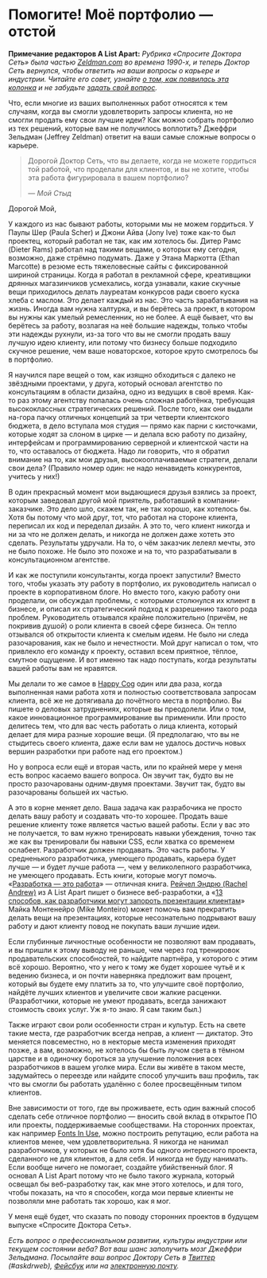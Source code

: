 # Помогите! Моё портфолио — отстой

**Примечание редакторов A List Apart:** *Рубрика «Спросите Доктора Сеть» была
частью [Zeldman.com][1] во времена 1990-х, и теперь Доктор Сеть вернулся,
чтобы ответить на ваши вопросы о карьере и индустрии. Читайте его совет,
узнайте [о том, как появилась эта колонка][2] и не забудьте
[задать свой вопрос][3].*

Что, если многие из ваших выполненных работ относятся к тем случаям, когда вы
смогли удовлетворить запросы клиента, но не смогли продать ему свои лучшие идеи?
Как можно собрать портфолио из тех решений, которые вам не получилось
воплотить? Джеффри Зельдман (Jeffrey Zeldman) ответит на ваши самые сложные
вопросы о карьере.

> Дорогой Доктор Сеть, что вы делаете, когда не можете гордиться той работой,
> что проделали для клиентов, и вы не хотите, чтобы эта работа фигурировала
> в вашем портфолио?
>
> — *Мой Стыд*

Дорогой Мой,

У каждого из нас бывают работы, которыми мы не можем гордиться. У Паулы Шер
(Paula Scher) и Джони Айва (Jony Ive) тоже как-то был проектец, который работал
не так, как им хотелось бы. Дитер Рамс (Dieter Rams) работал над такими вещами,
о которых ему сегодня, возможно, даже стрёмно подумать. Даже у Этана
Маркотта (Ethan Marcotte) в резюме есть тяжеловесные сайты с фиксированной
шириной страницы.
Когда я работал в рекламной сфере, креативщики дрянных магазинчиков усмехались,
когда узнавали, какие скучные вещи приходилось делать лауреатам конкурсов ради
своего куска хлеба с маслом.
Это делает каждый из нас. Это часть зарабатывания на жизнь. Иногда вам нужна халтурка,
и вы берётесь за проект, в котором вы нужны как умелый ремесленник, но не
более. А ещё бывает, что вы берётесь за работу, возлагая на неё большие надежды,
только чтобы эти надежды рухнули, из-за того что вы не смогли продать вашу
лучшую идею клиенту, или потому что бизнесу больше подходило скучное решение,
чем ваше новаторское, которое круто смотрелось бы в портфолио.

Я научился паре вещей о том, как изящно обходиться с далеко не звёздными
проектами, у друга, который основал агентство по консультациям в области дизайна,
одно из ведущих в своё время. Как-то раз этому агентству попалась очень сложная
работёнка, требующая высококлассных стратегических решений. После того, как они
выдали на-гора пачку отличных концепций за три четверти клиентского бюджета,
в дело вступала моя студия — прямо как парни с кисточками, которые ходят за
слоном в цирке — и делала всю работу по дизайну, интерфейсам и программированию
серверной и клиентской части на то, что оставалось от бюджета. Надо ли говорить,
что я обратил внимание на то, как мои друзья, высокооплачиваемые стратеги,
делали свои дела? (Правило номер один: не надо ненавидеть конкурентов, учитесь
у них!)

В один прекрасный момент мои выдающиеся друзья взялись за проект, которым
заведовал другой мой приятель, работавший в компании-заказчике. Это дело шло,
скажем так, не так хорошо, как хотелось бы. Хотя бы потому что мой друг, тот,
что работал на стороне клиента, переписал их код и переделал дизайн. А это то,
чего клиент никогда и ни за что не должен делать, и никогда не должен даже
хотеть это сделать. Результаты удручали. На то, о чём заказчик лелеял мечты,
это не было похоже. Не было это похоже и на то, что разрабатывали в
консультационном агентстве.

И как же поступили консультанты, когда проект запустили? Вместо того, чтобы
указать эту работу в портфолио, их руководитель написал о проекте в корпоративном блоге.
Но вместо того, какую работу они проделали, он обсуждал проблемы, с которыми
столкнулся их клиент в бизнесе, и описал их стратегический подход к разрешению
такого рода проблем. Руководитель отзывался крайне положительно
(причём, не покривив душой) о роли клиента в своей сфере бизнеса. Он тепло
отзывался об открытости клиента к смелым идеям. Не было ни следа разочарования,
как не было и нечестности. Мой друг написал о том, что привлекло его команду
к проекту, оставил всем приятное, тёплое, смутное ощущение. И вот именно так
надо поступать, когда результаты вашей работы вам не нравятся.

Мы делали то же самое в [Happy Cog][4] один или два раза, когда выполненная нами
работа хотя и полностью соответствовала запросам клиента, всё же не дотягивала
до почётного места в портфолио. Вы пишете о деловых затруднениях, которые вы
преодолели. Или о том, какое инновационное программирование вы применили. Или
просто делитесь тем, что для вас честь работать о лица клиента, который делает
для мира разные хорошие вещи. (Я предполагаю, что вы не стыдитесь своего
клиента, даже если вам не удалось достичь новых вершин разработки при работе
над его проектом.)

Но у вопроса если ещё и вторая часть, или по крайней мере у меня есть вопрос
касаемо вашего вопроса. Он звучит так, будто вы не просто разочарованы
одним-двумя проектами. Звучит так, будто вы разочарованы большей их частью.

А это в корне меняет дело. Ваша задача как разрабочика не просто делать вашу
работу и создавать что-то хорошее. Продать ваше решение клиенту тоже является
частью вашей работы. Если у вас это не получается, то вам нужно тренировать
навыки убеждения, точно так же как вы тренировали бы навыки CSS, если хватка со
временем ослабеет. Разработчик должен продавать. Это часть работы. У
средненького разработчика, умеющего продавать, карьера будет лучше — и будет
лучше работа —, чем у великолепного разработчика, не умеющего продавать.
Есть книги, которые могут помочь. «[Разработка — это работа][5]» — отличная
книга. [Рейчел Эндрю (Rachel Andrew)][6] из A List Apart пишет о бизнесе
веб-разработки, а
«[13 способов, как разработчики могут запороть презентации клиентам][7]»
Майка Монтенейро (Mike Monteiro) может помочь вам прекратить делать вещи на
презентациях, которые несознательно подрывают вашу работу и дают клиенту повод
не покупать ваши лучшие идеи.

Если глубинные личностные особенности не позволяют вам продавать, и вы пришли
к этому выводу не раньше, чем через год тренировок продавательских
способностей, то найдите партнёра, у которого с этим всё хорошо. Вероятно, что
у него к тому же будет хорошее чутьё и к ведению бизнеса, и он почти наверняка
предложит вам процент, который вы будете ему платить за то, что улучшите
своё портфолио, найдёте лучших клиентов и увеличите свои жалкие расценки.
(Разработчики, которые не умеют продавать, всегда занижают стоимость своих
услуг. Уж я-то знаю. Я сам таким был.)

Также играют свои роли особенности стран и культур. Есть на свете такие места,
где разработчик всегда неправ, а клиент — диктатор. Это меняется повсеместно,
но в некторые места изменения приходят позже, а вам, возможно, не хотелось бы
быть лучом света в тёмном царстве и в одиночку бороться за улучшение положения
всех разработчиков в вашем уголке мира. Если вы живёте в таком месте,
задумайтесь о переезде или найдите способ улучшить ваш профиль, так что вы
смогли бы работать удалённо с более просвещённым типом клиентов.

Вне зависимости от того, где вы проживаете, есть один важный способ сделать
себе отличное портфолио — вносить свой вклад в открытое ПО или проекты,
поддерживаемые сообществами. На сторонних проектах, как например
[Fonts In Use][8], можно построить репутацию, если работа на клиентов менее, чем
удовлетворительна. Я никогда не нанимал разработчиков, у которых не было хотя бы
одного интересного проекта, сделанного не для клиентов, а для себя. И никогда не
буду нанимать. Если вообще ничего не помогает, создайте убийственный блог.
Я основал A List Apart потому что не было такого журнала, который освещал бы
веб-разработку так, как мне этого хотелось, и для того, чтобы показать, на что
я способен, когда мои первые клиенты не позволяли мне работать так хорошо, как
я мог.

У меня ещё будет, что сказать по поводу сторонних проектов в будущем выпуске
«Спросите Доктора Сеть».

*Есть вопрос о префессиональном развитии, культуры индустрии или текущем
состоянии веба? Вот ваш шанс заполучить мозг Джеффри Зельдмана. Посылайте ваш
вопрос Доктору Сеть в [Твиттер][9] (#askdrweb), [Фейсбук][10] или на
[электронную почту][11].*

 [1]: http://www.zeldman.com
 [2]: http://alistapart.com/column/doctor-is-in
 [3]: http://alistapart.com/column/help-my-portfolio-sucks#submit
 [4]: http://happycog.com/
 [5]: http://www.abookapart.com/products/design-is-a-job
 [6]: http://alistapart.com/author/rachelandrew

 [7]: https://medium.com/@monteiro/13-ways-designers-screw-up-client-presentations-51aaee11e28c
 [8]: http://fontsinuse.com/
 [9]: https://twitter.com/alistapart
 [10]: https://www.facebook.com/alistapart?ref_type=bookmark
 [11]: mailto:contact@alistapart.com?subject=Ask%20Dr.%20Web